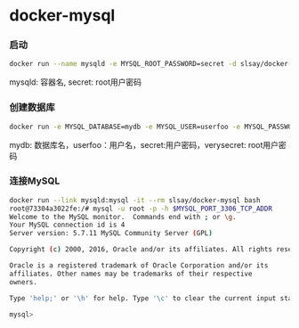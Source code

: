 # docker-mysql

### 启动
```sh
docker run --name mysqld -e MYSQL_ROOT_PASSWORD=secret -d slsay/docker-mysql
```
mysqld: 容器名, secret: root用户密码

### 创建数据库
```sh
docker run -e MYSQL_DATABASE=mydb -e MYSQL_USER=userfoo -e MYSQL_PASSWORD=secret  -e MYSQL_ROOT_PASSWORD=verysecret -d slsay/docker-mysql
```
mydb: 数据库名，userfoo：用户名，secret:用户密码，verysecret: root用户密码

### 连接MySQL
```sh
docker run --link mysqld:mysql -it --rm slsay/docker-mysql bash
root@73304a3022fe:/# mysql -u root -p -h $MYSQL_PORT_3306_TCP_ADDR
Welcome to the MySQL monitor.  Commands end with ; or \g.
Your MySQL connection id is 4
Server version: 5.7.11 MySQL Community Server (GPL)

Copyright (c) 2000, 2016, Oracle and/or its affiliates. All rights reserved.

Oracle is a registered trademark of Oracle Corporation and/or its
affiliates. Other names may be trademarks of their respective
owners.

Type 'help;' or '\h' for help. Type '\c' to clear the current input statement.

mysql>
```
